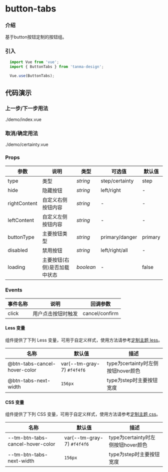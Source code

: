 # button-tabs

### 介绍

基于button按钮定制的按钮组。

### 引入

```js
  import Vue from 'vue';
  import { ButtonTabs } from 'tanma-design';
  
  Vue.use(ButtonTabs);
```

## 代码演示

### 上一步/下一步用法

<demo-code>./demo/index.vue</demo-code>

### 取消/确定用法

<demo-code>./demo/certainty.vue</demo-code>

### Props

参数 | 说明 | 类型 | 可选值 | 默认值
-- | -- | -- | -- | --
type | 类型 | _string_ | step/certainty | step
hide | 	隐藏按钮 | _string_ | left/right | -
rightContent | 自定义右侧按钮内容	 | _string_ | - | -
leftContent | 自定义左侧按钮内容 | _string_ | - | -
buttonType | 主要按钮类型 | _string_ | primary/danger | primary
disabled | 禁用按钮 | _string_ | left/right/all | -
loading | 	主要按钮(右侧)是否加载中状态 | _boolean_ | - | false

### Events
事件名称 | 说明 | 回调参数
-- | -- | --
click | 用户点击按钮时触发 | cancel/confirm


#### Less 变量

组件提供了下列 Less 变量，可用于自定义样式，使用方法请参考[定制主题 less](#/theme)。

名称 | 默认值 | 描述
-- | -- | --
@btn-tabs-cancel-hover-color | var(--tm-gray-7) `#f4f4f6` | type为certainty时左侧按钮hover颜色
@btn-tabs-next-width | `156px` | type为step时主要按钮宽度



#### CSS 变量

组件提供了下列 CSS 变量，可用于自定义样式，使用方法请参考[定制主题 css](#/theme2)。

名称 | 默认值 | 描述
-- | -- | --
--tm-btn-tabs-cancel-hover-color | var(--tm-gray-7) `#f4f4f6` | type为certainty时左侧按钮hover颜色
--tm-btn-tabs-next-width | `156px` | type为step时主要按钮宽度

